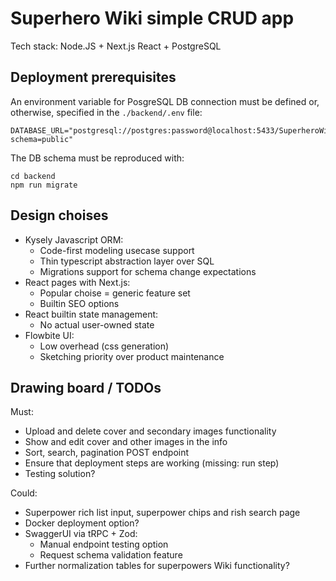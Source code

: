 # Superhero Wiki simple CRUD app

Tech stack: Node.JS + Next.js React + PostgreSQL

## Deployment prerequisites

An environment variable for PosgreSQL DB connection must be defined or, otherwise, specified in the `./backend/.env` file:
```
DATABASE_URL="postgresql://postgres:password@localhost:5433/SuperheroWiki?schema=public"
```

The DB schema must be reproduced with:
```
cd backend
npm run migrate
```

## Design choises

- Kysely Javascript ORM:
    - Code-first modeling usecase support
    - Thin typescript abstraction layer over SQL
    - Migrations support for schema change expectations
- React pages with Next.js:
    - Popular choise = generic feature set
    - Builtin SEO options
- React builtin state management:
    - No actual user-owned state
- Flowbite UI:
    - Low overhead (css generation)
    - Sketching priority over product maintenance

## Drawing board / TODOs

Must:
- Upload and delete cover and secondary images functionality
- Show and edit cover and other images in the info
- Sort, search, pagination POST endpoint
- Ensure that deployment steps are working (missing: run step)
- Testing solution?

Could:
- Superpower rich list input, superpower chips and rish search page
- Docker deployment option?
- SwaggerUI via tRPC + Zod:
    - Manual endpoint testing option
    - Request schema validation feature
- Further normalization tables for superpowers Wiki functionality?
